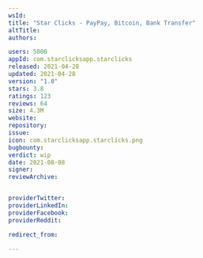 ```yaml
---
wsId: 
title: "Star Clicks - PayPay, Bitcoin, Bank Transfer"
altTitle: 
authors:

users: 5000
appId: com.starclicksapp.starclicks
released: 2021-04-28
updated: 2021-04-28
version: "1.0"
stars: 3.8
ratings: 123
reviews: 64
size: 4.3M
website: 
repository: 
issue: 
icon: com.starclicksapp.starclicks.png
bugbounty: 
verdict: wip
date: 2021-08-08
signer: 
reviewArchive:


providerTwitter: 
providerLinkedIn: 
providerFacebook: 
providerReddit: 

redirect_from:

---
```




